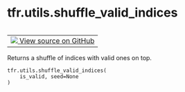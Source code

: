 <div itemscope itemtype="http://developers.google.com/ReferenceObject">
<meta itemprop="name" content="tfr.utils.shuffle_valid_indices" />
<meta itemprop="path" content="Stable" />
</div>

# tfr.utils.shuffle_valid_indices

<!-- Insert buttons and diff -->

<table class="tfo-notebook-buttons tfo-api" align="left">

<td>
  <a target="_blank" href="https://github.com/tensorflow/ranking/tree/master/tensorflow_ranking/python/utils.py">
    <img src="https://www.tensorflow.org/images/GitHub-Mark-32px.png" />
    View source on GitHub
  </a>
</td>
</table>

Returns a shuffle of indices with valid ones on top.

<pre class="devsite-click-to-copy prettyprint lang-py tfo-signature-link">
<code>tfr.utils.shuffle_valid_indices(
    is_valid, seed=None
)
</code></pre>

<!-- Placeholder for "Used in" -->
